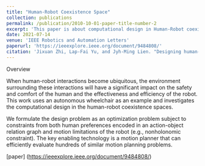 ```yaml
---
title: "Human-Robot Coexistence Space"
collection: publications
permalink: /publication/2010-10-01-paper-title-number-2
excerpt: 'This paper is about computational design in Human-Robot coexistence space.'
date: 2021-07-14
venue: 'IEEE Robotics and Automation Letters'
paperurl: 'https://ieeexplore.ieee.org/document/9484808/'
citation: 'Jixuan Zhi, Lap-Fai Yu, and Jyh-Ming Lien. "Designing human-robot coexistence space." IEEE Robotics and Automation Letters 6, no. 4 (2021): 7161-7168.'
---
```


Overview

When human-robot interactions become ubiquitous, the environment surrounding these interactions will have a significant impact on the safety and comfort of the human and the effectiveness and efficiency of the robot. This work uses an autonomous wheelchair as an example and investigates the computational design in the human-robot coexistence spaces.

We formulate the design problem as an optimization problem subject to constraints from both human preferences encoded in an action-object relation graph and motion limitations of the robot (e.g., nonholonomic constraint). The key enabling technology is a motion planner that can efficiently evaluate hundreds of similar motion planning problems.

[paper] (https://ieeexplore.ieee.org/document/9484808/)

